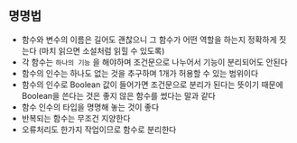 ## 명명법
- 함수와 변수의 이름은 길어도 괜찮으니 그 함수가 어떤 역할을 하는지 정확하게 짓는다 (마치 읽으면 소설처럼 읽힐 수 있도록)
- 각 함수는 `하나의 기능` 을 해야하며 조건문으로 나누어서 기능이 분리되어도 안된다
- 함수의 인수는 하나도 없는 것을 추구하며 1개가 허용할 수 있는 범위이다
- 함수의 인수로 Boolean 값이 들어가면 조건문으로 분리가 된다는 뜻이기 때문에 Boolean을 쓴다는 것은 좋지 않은 함수를 썼다는 말과 같다
- 함수 인수의 타입을 명명해 놓는 것이 좋다
- 반복되는 함수는 무조건 지양한다
- 오류처리도 한가지 작업이므로 함수로 분리한다